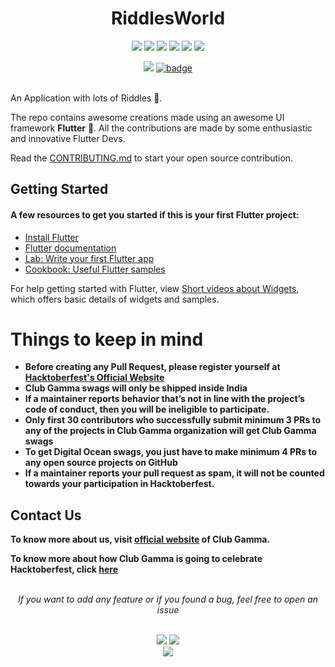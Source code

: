 <h1 align="center">RiddlesWorld</h1>
<div align="center">  
<a href="https://github.com/clubgamma/RiddlesWorld/stargazers"><img src="https://img.shields.io/github/stars/clubgamma/RiddlesWorld?style=flat"/></a>
<a href="https://github.com/clubgamma/RiddlesWorld/network/members"><img src="https://img.shields.io/github/forks/clubgamma/RiddlesWorld?style=flat"/></a>
<a href="https://github.com/clubgamma/RiddlesWorld/pulls"><img src="https://img.shields.io/github/issues-pr/clubgamma/RiddlesWorld?style=flat?color=yellow"/></a>
<a href="https://github.com/clubgamma/RiddlesWorld/issues"><img src="https://img.shields.io/github/issues/clubgamma/RiddlesWorld?style=flat"/></a>
<a href="https://github.com/clubgamma/RiddlesWorld/graphs/contributors"><img src="https://img.shields.io/github/contributors/clubgamma/RiddlesWorld?color=orange"/></a>
<a href="https://github.com/clubgamma/RiddlesWorld/blob/master/LICENSE"><img src="https://img.shields.io/github/license/clubgamma/RiddlesWorld?color=1abc9c"/></a>
<br>
  
[![](https://img.shields.io/badge/Club_Gamma-Code_of_conduct-%23FF0000.svg?&style=flat&logoColor=white&color=red)](https://clubgamma.github.io/code-of-conduct/)
[![badge](https://img.shields.io/endpoint?url=https://gist.githubusercontent.com/rudrabarad/5f367b75ae6ff53bb868f3d56567b1df/raw/discord.json)](https://discord.gg/kjnp6wU)
<br><br>
</div>


An Application with lots of Riddles 🤩. 

The repo contains awesome creations made using an awesome UI framework **Flutter** 💙. All the contributions are made by some enthusiastic and innovative Flutter Devs.

Read the [CONTRIBUTING.md](https://github.com/clubgamma/RiddlesWorld/blob/master/CONTRIBUTING.md) to start your open source contribution.

## Getting Started

#### A few resources to get you started if this is your first Flutter project:

- [Install Flutter](https://flutter.dev/docs/get-started/install)
- [Flutter documentation](https://flutter.dev/docs)
- [Lab: Write your first Flutter app](https://flutter.dev/docs/get-started/codelab)
- [Cookbook: Useful Flutter samples](https://flutter.dev/docs/cookbook)

For help getting started with Flutter, view
[Short videos about Widgets](https://www.youtube.com/playlist?list=PLOU2XLYxmsIL0pH0zWe_ZOHgGhZ7UasUE), which offers basic details of widgets and samples.

# Things to keep in mind

  - **Before creating any Pull Request, please register yourself at [Hacktoberfest's Official Website](https://hacktoberfest.digitalocean.com/)**
  - **Club Gamma swags will only be shipped inside India**
  - **If a maintainer reports behavior that’s not in line with the project’s code of conduct, then you will be ineligible to participate.**
  - **Only first 30 contributors who successfully submit minimum 3 PRs to any of the projects in Club Gamma organization will get Club Gamma swags**
  - **To get Digital Ocean swags, you just have to make minimum 4 PRs to any open source projects on GitHub**
  - **If a maintainer reports your pull request as spam, it will not be counted towards your participation in Hacktoberfest.**
  
## Contact Us

**To know more about us, visit [official website](https://clubgamma.github.io/) of Club Gamma.**

**To know more about how Club Gamma is going to celebrate Hacktoberfest, click [here](https://clubgamma.github.io/hacktoberfest/)**

<br>
<div align="center">  
<i>If you want to add any feature or if you found a bug, feel free to open an issue</i><br><br>

![](https://img.shields.io/badge/Star-If_Liked-%23FF0000.svg?&style=flat&logoColor=white&color=white)
![](https://img.shields.io/badge/Fork-If_you_found_interesting-%23FF0000.svg?&style=flat&logoColor=white&color=white)<br>
<a href="https://github.com/clubgamma/RiddlesWorld/issues/new"><img src="https://img.shields.io/badge/Query-Ask_Us_Anything-blue"/></a><br>
<br>
</div>
